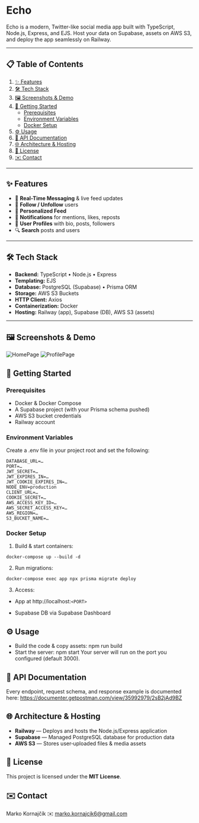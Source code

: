 # Echo

Echo is a modern, Twitter-like social media app built with TypeScript, Node.js, Express, and EJS. Host your data on Supabase, assets on AWS S3, and deploy the app seamlessly on Railway.

---

## 📋 Table of Contents

1. [✨ Features](#-features)  
2. [🛠️ Tech Stack](#️-tech-stack)  
3. [🖼️ Screenshots & Demo](#️-screenshots--demo)  
4. [🚀 Getting Started](#-getting-started)  
   - [Prerequisites](#prerequisites)  
   - [Environment Variables](#environment-variables)  
   - [Docker Setup](#docker-setup)  
5. [⚙️ Usage](#️-usage)  
6. [📖 API Documentation](#-api-documentation)  
7. [🌐 Architecture & Hosting](#-architecture--hosting)  
8. [📄 License](#-license)  
9. [✉️ Contact](#️-contact)  

---

## ✨ Features

- 🔄 **Real-Time Messaging** & live feed updates  
- 👥 **Follow / Unfollow** users  
- 📰 **Personalized Feed**  
- 🔔 **Notifications** for mentions, likes, reposts  
- 👤 **User Profiles** with bio, posts, followers  
- 🔍 **Search** posts and users  

---

## 🛠️ Tech Stack

- **Backend:** TypeScript • Node.js • Express  
- **Templating:** EJS  
- **Database:** PostgreSQL (Supabase) • Prisma ORM  
- **Storage:** AWS S3 Buckets  
- **HTTP Client:** Axios  
- **Containerization:** Docker  
- **Hosting:** Railway (app), Supabase (DB), AWS S3 (assets)  

---

## 🖼️ Screenshots & Demo
![HomePage](https://github.com/user-attachments/assets/065390e8-77d0-498c-95f4-d4f611d53210)
![ProfilePage](https://github.com/user-attachments/assets/d310ff18-1ddf-422f-b4c9-565ffb88bb80)

## 🚀 Getting Started
### Prerequisites
- Docker & Docker Compose
- A Supabase project (with your Prisma schema pushed)
- AWS S3 bucket credentials
- Railway account

### Environment Variables
Create a .env file in your project root and set the following:
```
DATABASE_URL=…
PORT=…
JWT_SECRET=…
JWT_EXPIRES_IN=…
JWT_COOKIE_EXPIRES_IN=…
NODE_ENV=production
CLIENT_URL=…
COOKIE_SECRET=…
AWS_ACCESS_KEY_ID=…
AWS_SECRET_ACCESS_KEY=…
AWS_REGION=…
S3_BUCKET_NAME=…
```

### Docker Setup
1. Build & start containers:
```
docker-compose up --build -d
```
2. Run migrations:
```
docker-compose exec app npx prisma migrate deploy
```
3. Access:
  - App at http://localhost:`<PORT>`

  - Supabase DB via Supabase Dashboard

## ⚙️ Usage

- Build the code & copy assets: npm run build
- Start the server: npm start
Your server will run on the port you configured (default 3000).

## 📖 API Documentation

Every endpoint, request schema, and response example is documented here:
https://documenter.getpostman.com/view/35992979/2sB2jAd9BZ

## 🌐 Architecture & Hosting

- **Railway** — Deploys and hosts the Node.js/Express application
- **Supabase** — Managed PostgreSQL database for production data
- **AWS S3** — Stores user‑uploaded files & media assets

## 📄 License

This project is licensed under the **MIT License**.

## ✉️ Contact

Marko Kornajčík
✉️ marko.kornajcik6@gmail.com
